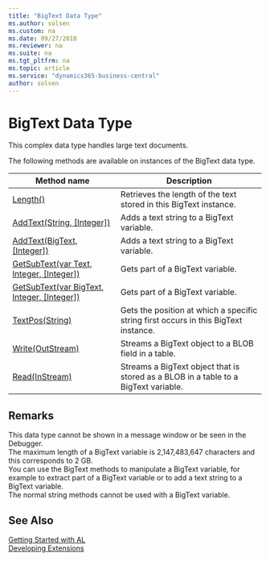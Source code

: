 ```yaml
---
title: "BigText Data Type"
ms.author: solsen
ms.custom: na
ms.date: 09/27/2018
ms.reviewer: na
ms.suite: na
ms.tgt_pltfrm: na
ms.topic: article
ms.service: "dynamics365-business-central"
author: solsen
---
```

[//]: # (START>DO_NOT_EDIT)
[//]: # (IMPORTANT:Do not edit any of the content between here and the END>DO_NOT_EDIT.)
[//]: # (Any modifications should be made in the .resx files in the ModernDev repo.)
# BigText Data Type
This complex data type handles large text documents.


The following methods are available on instances of the BigText data type.

|Method name|Description|
|-----------|-----------|
|[Length()](bigtext-length-method.md)|Retrieves the length of the text stored in this BigText instance.|
|[AddText(String, [Integer])](bigtext-addtext-string-integer-method.md)|Adds a text string to a BigText variable.|
|[AddText(BigText, [Integer])](bigtext-addtext-bigtext-integer-method.md)|Adds a text string to a BigText variable.|
|[GetSubText(var Text, Integer, [Integer])](bigtext-getsubtext-text-integer-integer-method.md)|Gets part of a BigText variable.|
|[GetSubText(var BigText, Integer, [Integer])](bigtext-getsubtext-bigtext-integer-integer-method.md)|Gets part of a BigText variable.|
|[TextPos(String)](bigtext-textpos-method.md)|Gets the position at which a specific string first occurs in this BigText instance.|
|[Write(OutStream)](bigtext-write-method.md)|Streams a BigText object to a BLOB field in a table.|
|[Read(InStream)](bigtext-read-method.md)|Streams a BigText object that is stored as a BLOB in a table to a BigText variable.|

[//]: # (IMPORTANT: END>DO_NOT_EDIT)

## Remarks  
This data type cannot be shown in a message window or be seen in the Debugger.  
The maximum length of a BigText variable is 2,147,483,647 characters and this corresponds to 2 GB.  
You can use the BigText methods to manipulate a BigText variable, for example to extract part of a BigText variable or to add a text string to a BigText variable.  
The normal string methods cannot be used with a BigText variable.  
## See Also
[Getting Started with AL](../devenv-get-started.md)  
[Developing Extensions](../devenv-dev-overview.md)  